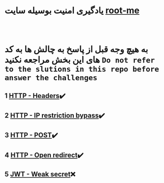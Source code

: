 # یادگیری امنیت بوسیله سایت [root-me](https://www.root-me.org)

<br><br>

# به هیچ وجه قبل از پاسخ به چالش ها به کد های این بخش مراجعه نکنید  `Do not refer to the slutions in this repo before answer the challenges`


## 1 [HTTP - Headers](./HTTP%20-%20Headers/README.md)✔️ 


## 2 [HTTP - IP restriction bypass](./HTTP%20-%20IP%20restriction%20bypass/README.md)✔️ 


## 3 [HTTP - POST](./HTTP%20-%20POST/README.md)✔️ 


## 4 [HTTP - Open redirect](./HTTP%20-%20Open%20redirect/README.md)✔️ 


## 5 [JWT - Weak secret](./JWT%20-%20Weak%20secret/JWT%20-%20Weak%20secret.py)❌ 
